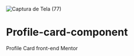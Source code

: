 ![Captura de Tela (77)](https://user-images.githubusercontent.com/79313483/111327631-4f3d8380-864c-11eb-854a-d9d633ce306e.png)
# Profile-card-component
Profile Card front-end Mentor
